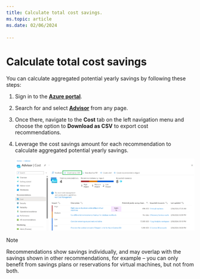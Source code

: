```yaml
---
title: Calculate total cost savings.
ms.topic: article
ms.date: 02/06/2024

---
```


# Calculate total cost savings

You can calculate aggregated potential yearly savings by following these steps: 

1. Sign in to the [**Azure portal**](https://portal.azure.com).

1. Search for and select [**Advisor**](https://aka.ms/azureadvisordashboard) from any page.

1. Once there, navigate to the **Cost** tab on the left navigation menu and choose the option to **Download as CSV** to export cost recommendations. 

1. Leverage the cost savings amount for each recommendation to calculate aggregated potential yearly savings.

    [![Screenshot of the Azure Advisor cost recommendations page that shows download option.](./media/advisor-how-to-calculate-total-cost-savings.png)](./media/advisor-how-to-calculate-total-cost-savings.png#lightbox)

> [!NOTE]
> Recommendations show savings individually, and may overlap with the savings shown in other recommendations, for example – you can only benefit from savings plans or reservations for virtual machines, but not from both.


